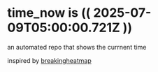 # time_now is (( 2025-07-09T05:00:00.721Z ))

an automated repo that shows the currnent time

inspired by [breakingheatmap](https://github.com/breakingheatmap/breakingheatmap)